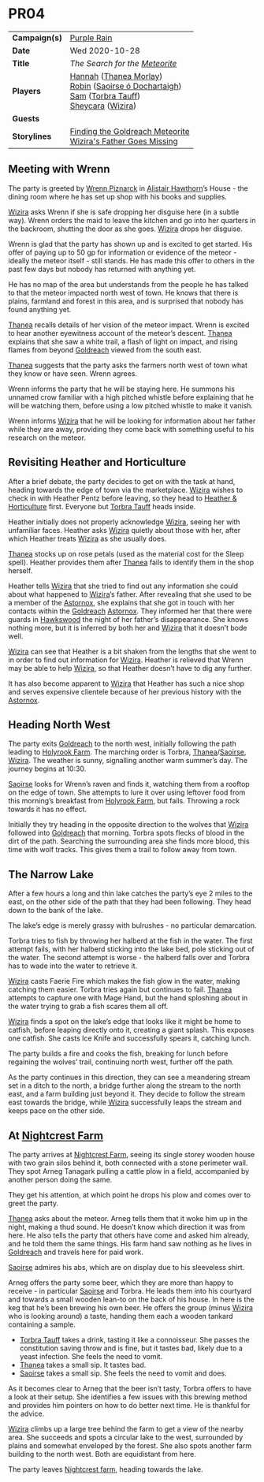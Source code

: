 # PR04

|||
| --- | --- |
| **Campaign(s)** | [Purple Rain](../../campaigns/C1-purple-rain.md) | session.3
| **Date** | Wed 2020-10-28 |
| **Title** | *The Search for the [Meteorite](../../items/meteoric/meteorite.md)* |
| **Players** | [Hannah](../../players/hannah.md) ([Thanea Morlay](../../characters/thanea-morlay.md))<br>[Robin](../../players/robin.md) ([Saoirse ó Dochartaigh](../../characters/saoirse-o-dochartaigh.md))<br>[Sam](../../players/sam.md) ([Torbra Tauff](../../characters/torbra-tauff.md))<br>[Sheycara](../../players/sheycara.md) ([Wizira](../../characters/wizira.md)) |
| **Guests** | |
| **Storylines** | [Finding the Goldreach Meteorite](../../storylines/ended/finding-the-goldreach-meteorite.md)<br>[Wizira's Father Goes Missing](../../storylines/ended/wiziras-father-goes-missing.md) |

## Meeting with Wrenn

The party is greeted by [Wrenn Piznarck](../../characters/wrenn-piznarck.md) in [Alistair Hawthorn](../../characters/alistair-hawthorn.md)’s House - the dining room where he has set up shop with his books and supplies.

[Wizira](../../characters/wizira.md) asks Wrenn if she is safe dropping her disguise here (in a subtle way). Wrenn orders the maid to leave the kitchen and go into her quarters in the backroom, shutting the door as she goes. [Wizira](../../characters/wizira.md) drops her disguise.

Wrenn is glad that the party has shown up and is excited to get started. His offer of paying up to 50 gp for information or evidence of the meteor - ideally the meteor itself - still stands. He has made this offer to others in the past few days but nobody has returned with anything yet.

He has no map of the area but understands from the people he has talked to that the meteor impacted north west of town. He knows that there is plains, farmland and forest in this area, and is surprised that nobody has found anything yet.

[Thanea](../../../astarus/people/thanea.md) recalls details of her vision of the meteor impact. Wrenn is excited to hear another eyewitness account of the meteor’s descent. [Thanea](../../../astarus/people/thanea.md) explains that she saw a white trail, a flash of light on impact, and rising flames from beyond [Goldreach](../../civilisations/kingdom-of-astor/SETTLEMENTS/GOLDREACH/README.md) viewed from the south east.

[Thanea](../../../astarus/people/thanea.md) suggests that the party asks the farmers north west of town what they know or have seen. Wrenn agrees.

Wrenn informs the party that he will be staying here. He summons his unnamed crow familiar with a high pitched whistle before explaining that he will be watching them, before using a low pitched whistle to make it vanish.

Wrenn informs [Wizira](../../characters/wizira.md) that he will be looking for information about her father while they are away, providing they come back with something useful to his research on the meteor.

## Revisiting Heather and Horticulture

After a brief debate, the party decides to get on with the task at hand, heading towards the edge of town via the marketplace. [Wizira](../../characters/wizira.md) wishes to check in with Heather Pentz before leaving, so they head to [Heather & Horticulture](../../civilisations/kingdom-of-astor/SETTLEMENTS/GOLDREACH/heather-and-horticulture.md) first. Everyone but [Torbra Tauff](../../characters/torbra-tauff.md) heads inside.

Heather initially does not properly acknowledge [Wizira](../../characters/wizira.md), seeing her with unfamiliar faces. Heather asks [Wizira](../../characters/wizira.md) quietly about those with her, after which Heather treats [Wizira](../../characters/wizira.md) as she usually does.

[Thanea](../../../astarus/people/thanea.md) stocks up on rose petals (used as the material cost for the Sleep spell). Heather provides them after [Thanea](../../../astarus/people/thanea.md) fails to identify them in the shop herself.

Heather tells [Wizira](../../characters/wizira.md) that she tried to find out any information she could about what happened to [Wizira](../../characters/wizira.md)’s father. After revealing that she used to be a member of the [Astornox](../../organisations/astornox/astornox.md), she explains that she got in touch with her contacts within the [Goldreach](../../civilisations/kingdom-of-astor/SETTLEMENTS/GOLDREACH/README.md) [Astornox](../../organisations/astornox/astornox.md). They informed her that there were guards in [Hawkswood](../../places/forests/hawkswood.md) the night of her father’s disappearance. She knows nothing more, but it is inferred by both her and [Wizira](../../characters/wizira.md) that it doesn’t bode well.

[Wizira](../../characters/wizira.md) can see that Heather is a bit shaken from the lengths that she went to in order to find out information for [Wizira](../../characters/wizira.md). Heather is relieved that Wrenn may be able to help [Wizira](../../characters/wizira.md), so that Heather doesn’t have to dig any further.

It has also become apparent to [Wizira](../../characters/wizira.md) that Heather has such a nice shop and serves expensive clientele because of her previous history with the [Astornox](../../organisations/astornox/astornox.md).

## Heading North West

The party exits [Goldreach](../../civilisations/kingdom-of-astor/SETTLEMENTS/GOLDREACH/README.md) to the north west, initially following the path leading to [Holyrook Farm](../../civilisations/kingdom-of-astor/SETTLEMENTS/GOLDREACH/holyrook-farm.md). The marching order is Torbra, [Thanea](../../../astarus/people/thanea.md)/[Saoirse](../../../astarus/people/saoirse.md), [Wizira](../../characters/wizira.md). The weather is sunny, signalling another warm summer’s day. The journey begins at 10:30.

[Saoirse](../../../astarus/people/saoirse.md) looks for Wrenn’s raven and finds it, watching them from a rooftop on the edge of town. She attempts to lure it over using leftover food from this morning’s breakfast from [Holyrook Farm](../../civilisations/kingdom-of-astor/SETTLEMENTS/GOLDREACH/holyrook-farm.md), but fails. Throwing a rock towards it has no effect.

Initially they try heading in the opposite direction to the wolves that [Wizira](../../characters/wizira.md) followed into [Goldreach](../../civilisations/kingdom-of-astor/SETTLEMENTS/GOLDREACH/README.md) that morning. Torbra spots flecks of blood in the dirt of the path. Searching the surrounding area she finds more blood, this time with wolf tracks. This gives them a trail to follow away from town.

## The Narrow Lake

After a few hours a long and thin lake catches the party’s eye 2 miles to the east, on the other side of the path that they had been following. They head down to the bank of the lake.

The lake’s edge is merely grassy with bulrushes - no particular demarcation.

Torbra tries to fish by throwing her halberd at the fish in the water. The first attempt fails, with her halberd sticking into the lake bed, pole sticking out of the water. The second attempt is worse - the halberd falls over and Torbra has to wade into the water to retrieve it.

[Wizira](../../characters/wizira.md) casts Faerie Fire which makes the fish glow in the water, making catching them easier. Torbra tries again but continues to fail. [Thanea](../../../astarus/people/thanea.md) attempts to capture one with Mage Hand, but the hand sploshing about in the water trying to grab a fish scares them all off.

[Wizira](../../characters/wizira.md) finds a spot on the lake’s edge that looks like it might be home to catfish, before leaping directly onto it, creating a giant splash. This exposes one catfish. She casts Ice Knife and successfully spears it, catching lunch.

The party builds a fire and cooks the fish, breaking for lunch before regaining the wolves’ trail, continuing north west, further off the path.

As the party continues in this direction, they can see a meandering stream set in a ditch to the north, a bridge further along the stream to the north east, and a farm building just beyond it. They decide to follow the stream east towards the bridge, while [Wizira](../../characters/wizira.md) successfully leaps the stream and keeps pace on the other side.

## At [Nightcrest Farm](../../civilisations/kingdom-of-astor/SETTLEMENTS/GOLDREACH/nightcrest-farm.md)

The party arrives at [Nightcrest Farm](../../civilisations/kingdom-of-astor/SETTLEMENTS/GOLDREACH/nightcrest-farm.md), seeing its single storey wooden house with two grain silos behind it, both connected with a stone perimeter wall. They spot Arneg Tanagark pulling a cattle plow in a field, accompanied by another person doing the same.

They get his attention, at which point he drops his plow and comes over to greet the party.

[Thanea](../../../astarus/people/thanea.md) asks about the meteor. Arneg tells them that it woke him up in the night, making a thud sound. He doesn’t know which direction it was from here. He also tells the party that others have come and asked him already, and he told them the same things. His farm hand saw nothing as he lives in [Goldreach](../../civilisations/kingdom-of-astor/SETTLEMENTS/GOLDREACH/README.md) and travels here for paid work.

[Saoirse](../../../astarus/people/saoirse.md) admires his abs, which are on display due to his sleeveless shirt.

Arneg offers the party some beer, which they are more than happy to receive - in particular [Saoirse](../../../astarus/people/saoirse.md) and Torbra. He leads them into his courtyard and towards a small wooden lean-to on the back of his house. In here is the keg that he’s been brewing his own beer. He offers the group (minus [Wizira](../../characters/wizira.md) who is looking around) a taste, handing them each a wooden tankard containing a sample. 

- [Torbra Tauff](../../characters/torbra-tauff.md) takes a drink, tasting it like a connoisseur. She passes the constitution saving throw and is fine, but it tastes bad, likely due to a yeast infection. She feels the need to vomit.
- [Thanea](../../../astarus/people/thanea.md) takes a small sip. It tastes bad.
- [Saoirse](../../../astarus/people/saoirse.md) takes a small sip. She feels the need to vomit and does.

As it becomes clear to Arneg that the beer isn’t tasty, Torbra offers to have a look at their setup. She identifies a few issues with this brewing method and provides him pointers on how to do better next time. He is thankful for the advice.

[Wizira](../../characters/wizira.md) climbs up a large tree behind the farm to get a view of the nearby area. She succeeds and spots a circular lake to the west, surrounded by plains and somewhat enveloped by the forest. She also spots another farm building to the north west. Both are equidistant from here.

The party leaves [Nightcrest farm](../../civilisations/kingdom-of-astor/SETTLEMENTS/GOLDREACH/nightcrest-farm.md), heading towards the lake.
